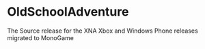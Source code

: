 # OldSchoolAdventure
The Source release for the XNA Xbox and Windows Phone releases migrated to MonoGame
